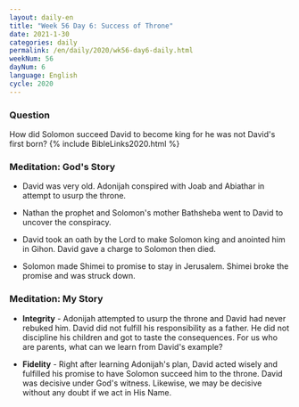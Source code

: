 ```yaml
---
layout: daily-en
title: "Week 56 Day 6: Success of Throne"
date: 2021-1-30 
categories: daily
permalink: /en/daily/2020/wk56-day6-daily.html
weekNum: 56
dayNum: 6
language: English
cycle: 2020
---
```

### Question     
How did Solomon succeed David to become king for he was not David's first born?
{% include BibleLinks2020.html %} 

### Meditation: God's Story   
+ David was very old. Adonijah conspired with Joab and Abiathar in attempt to usurp the throne. 

+ Nathan the prophet and Solomon's mother Bathsheba went to David to uncover the conspiracy. 

+ David took an oath by the Lord to make Solomon king and anointed him in Gihon. David gave a charge to Solomon then died. 

+ Solomon made Shimei to promise to stay in Jerusalem. Shimei broke the promise and was struck down. 

### Meditation: My Story   
+ **Integrity** - Adonijah attempted to usurp the throne and David had never rebuked him. David did not fulfill his responsibility as a father. He did not discipline his children and got to taste the consequences. For us who are parents, what can we learn from David's example? 

+ **Fidelity** - Right after learning Adonijah's plan, David acted wisely and fulfilled his promise to have Solomon succeed him to the throne. David was decisive under God's witness. Likewise, we may be decisive without any doubt if we act in His Name. 
